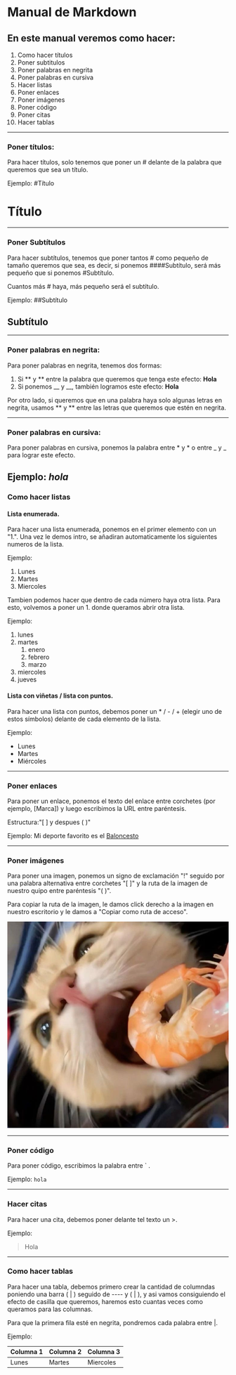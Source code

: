 # Manual de Markdown
## En este manual veremos como hacer:
1. Como hacer títulos
2. Poner subtitulos
3. Poner palabras en negrita
4. Poner palabras en cursiva
5. Hacer listas
6. Poner enlaces
7. Poner imágenes
8. Poner código
9. Poner citas
10. Hacer tablas
--------------
### Poner títulos:
Para hacer títulos, solo tenemos que poner un # delante de la palabra que queremos que sea un título.

Ejemplo: #Título
# Título

------------
### Poner Subtítulos
Para hacer subtítulos, tenemos que poner tantos # como pequeño de tamaño queremos que sea, es decir, si ponemos ####Subtítulo, será más pequeño que si ponemos #Subtítulo.

Cuantos más # haya, más pequeño será el subtítulo.

Ejemplo: ##Subtítulo

## Subtítulo
------------
### Poner palabras en negrita:
Para poner palabras en negrita, tenemos dos formas:
1. Si ** y ** entre la palabra que queremos que tenga este efecto: **Hola**
2. Si ponemos __ y __, también logramos este efecto: __Hola__

Por otro lado, si queremos que en una palabra haya solo algunas letras en negrita, usamos ** y ** entre las letras que queremos que estén en negrita.

-----------
### Poner palabras en cursiva:
Para poner palabras en cursiva, ponemos la palabra entre * y * o entre _ y _ para lograr este efecto.

Ejemplo: *hola*
-----------
### Como hacer listas
#### Lista enumerada.
Para hacer una lista enumerada, ponemos en el primer elemento con un "1.". Una vez le demos intro, se añadiran automaticamente los siguientes numeros de la lista.

Ejemplo:
1. Lunes
2. Martes
3. Miercoles


Tambien podemos hacer que dentro de cada número haya otra lista. Para esto, volvemos a poner un 1. donde queramos abrir otra lista.

Ejemplo:
1. lunes
2. martes
   1. enero
   2. febrero
   3. marzo
3. miercoles
4. jueves

#### Lista con viñetas / lista con puntos.
Para hacer una lista con puntos, debemos poner un * / - / + (elegir uno de estos símbolos) delante de cada elemento de la lista.

Ejemplo:
* Lunes
* Martes
* Miércoles

----------
### Poner enlaces
Para poner un enlace, ponemos el texto del enlace entre corchetes (por ejemplo, [Marca]) y luego escribimos la URL entre paréntesis.

Estructura:"[ ] y despues (  )"

Ejemplo: Mi deporte favorito es el [Baloncesto](https://www.marca.com/baloncesto.html)

----------
### Poner imágenes
Para poner una imagen, ponemos un signo de exclamación "!" seguido por una palabra alternativa entre corchetes "[ ]" y la ruta de la imagen de nuestro quipo entre paréntesis "( )".

Para copiar la ruta de la imagen, le damos click derecho a la imagen en nuestro escritorio y le damos a "Copiar como ruta de acceso".

![Gato Gamba](./gamba.jpg)

-----------
### Poner código
Para poner código, escribimos la palabra entre ` .

Ejemplo: `hola`

-----------
### Hacer citas
Para hacer una cita, debemos poner delante tel texto un >.

Ejemplo: 
> Hola

-----------

### Como hacer tablas
Para hacer una tabla, debemos primero crear la cantidad de columndas poniendo una barra ( | ) seguido de ---- y ( | ), y asi vamos consiguiendo el efecto de casilla que queremos, haremos esto cuantas veces como queramos para las columnas.

Para que la primera fila esté en negrita, pondremos cada palabra entre |.

Ejemplo:

|Columna 1|Columna 2|Columna 3|
|---------|---------|---------|
|Lunes|Martes|Miercoles|
